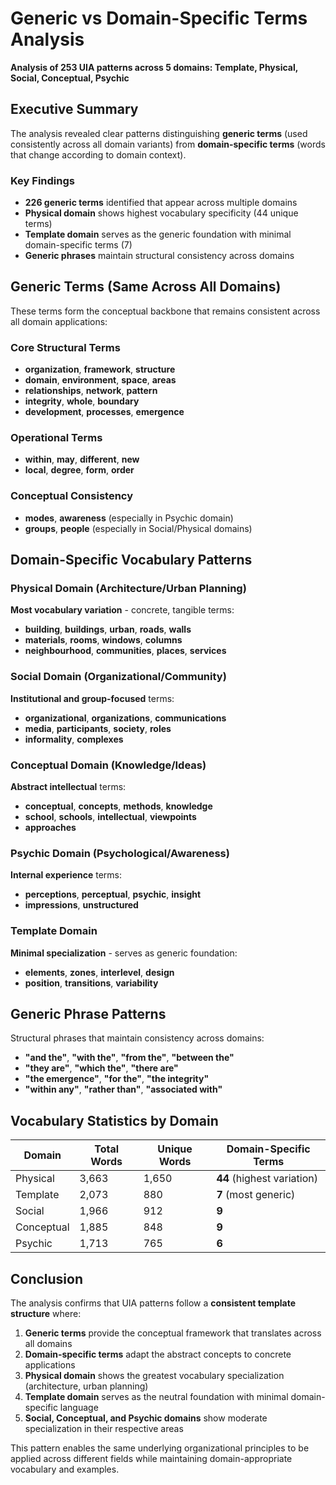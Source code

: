 # Generic vs Domain-Specific Terms Analysis

**Analysis of 253 UIA patterns across 5 domains: Template, Physical, Social, Conceptual, Psychic**

## Executive Summary

The analysis revealed clear patterns distinguishing **generic terms** (used consistently across all domain variants) from **domain-specific terms** (words that change according to domain context).

### Key Findings

- **226 generic terms** identified that appear across multiple domains
- **Physical domain** shows highest vocabulary specificity (44 unique terms)
- **Template domain** serves as the generic foundation with minimal domain-specific terms (7)
- **Generic phrases** maintain structural consistency across domains

## Generic Terms (Same Across All Domains)

These terms form the conceptual backbone that remains consistent across all domain applications:

### Core Structural Terms
- **organization**, **framework**, **structure**
- **domain**, **environment**, **space**, **areas**
- **relationships**, **network**, **pattern**
- **integrity**, **whole**, **boundary**
- **development**, **processes**, **emergence**

### Operational Terms
- **within**, **may**, **different**, **new**
- **local**, **degree**, **form**, **order**

### Conceptual Consistency
- **modes**, **awareness** (especially in Psychic domain)
- **groups**, **people** (especially in Social/Physical domains)

## Domain-Specific Vocabulary Patterns

### Physical Domain (Architecture/Urban Planning)
**Most vocabulary variation** - concrete, tangible terms:
- **building**, **buildings**, **urban**, **roads**, **walls**
- **materials**, **rooms**, **windows**, **columns** 
- **neighbourhood**, **communities**, **places**, **services**

### Social Domain (Organizational/Community)
**Institutional and group-focused** terms:
- **organizational**, **organizations**, **communications**
- **media**, **participants**, **society**, **roles**
- **informality**, **complexes**

### Conceptual Domain (Knowledge/Ideas)
**Abstract intellectual** terms:
- **conceptual**, **concepts**, **methods**, **knowledge**
- **school**, **schools**, **intellectual**, **viewpoints**
- **approaches**

### Psychic Domain (Psychological/Awareness)
**Internal experience** terms:
- **perceptions**, **perceptual**, **psychic**, **insight**
- **impressions**, **unstructured**

### Template Domain
**Minimal specialization** - serves as generic foundation:
- **elements**, **zones**, **interlevel**, **design**
- **position**, **transitions**, **variability**

## Generic Phrase Patterns

Structural phrases that maintain consistency across domains:
- **"and the"**, **"with the"**, **"from the"**, **"between the"**
- **"they are"**, **"which the"**, **"there are"**
- **"the emergence"**, **"for the"**, **"the integrity"**
- **"within any"**, **"rather than"**, **"associated with"**

## Vocabulary Statistics by Domain

| Domain | Total Words | Unique Words | Domain-Specific Terms |
|--------|-------------|--------------|----------------------|
| Physical | 3,663 | 1,650 | **44** (highest variation) |
| Template | 2,073 | 880 | **7** (most generic) |
| Social | 1,966 | 912 | **9** |
| Conceptual | 1,885 | 848 | **9** |
| Psychic | 1,713 | 765 | **6** |

## Conclusion

The analysis confirms that UIA patterns follow a **consistent template structure** where:

1. **Generic terms** provide the conceptual framework that translates across all domains
2. **Domain-specific terms** adapt the abstract concepts to concrete applications
3. **Physical domain** shows the greatest vocabulary specialization (architecture, urban planning)
4. **Template domain** serves as the neutral foundation with minimal domain-specific language
5. **Social, Conceptual, and Psychic domains** show moderate specialization in their respective areas

This pattern enables the same underlying organizational principles to be applied across different fields while maintaining domain-appropriate vocabulary and examples.